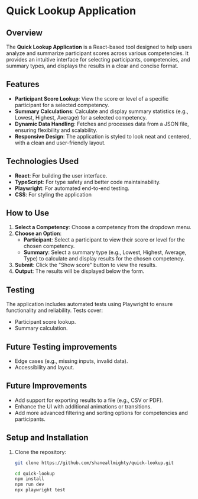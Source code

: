 # Quick Lookup Application

## Overview
The **Quick Lookup Application** is a React-based tool designed to help users analyze and summarize participant scores across various competencies. It provides an intuitive interface for selecting participants, competencies, and summary types, and displays the results in a clear and concise format.

## Features
- **Participant Score Lookup**: View the score or level of a specific participant for a selected competency.
- **Summary Calculations**: Calculate and display summary statistics (e.g., Lowest, Highest, Average) for a selected competency.
- **Dynamic Data Handling**: Fetches and processes data from a JSON file, ensuring flexibility and scalability.
- **Responsive Design**: The application is styled to look neat and centered, with a clean and user-friendly layout.

## Technologies Used
- **React**: For building the user interface.
- **TypeScript**: For type safety and better code maintainability.
- **Playwright**: For automated end-to-end testing.
- **CSS**: For styling the application

## How to Use
1. **Select a Competency**: Choose a competency from the dropdown menu.
2. **Choose an Option**:
   - **Participant**: Select a participant to view their score or level for the chosen competency.
   - **Summary**: Select a summary type (e.g., Lowest, Highest, Average, Type) to calculate and display results for the chosen competency.
3. **Submit**: Click the "Show score" button to view the results.
4. **Output**: The results will be displayed below the form.

## Testing
The application includes automated tests using Playwright to ensure functionality and reliability. Tests cover:
- Participant score lookup.
- Summary calculation.

## Future Testing improvements
- Edge cases (e.g., missing inputs, invalid data).
- Accessibility and layout.

## Future Improvements
- Add support for exporting results to a file (e.g., CSV or PDF).
- Enhance the UI with additional animations or transitions.
- Add more advanced filtering and sorting options for competencies and participants.

## Setup and Installation
1. Clone the repository:
   ```bash
   git clone https://github.com/shaneallmighty/quick-lookup.git

   cd quick-lookup
   npm install
   npm run dev
   npx playwright test